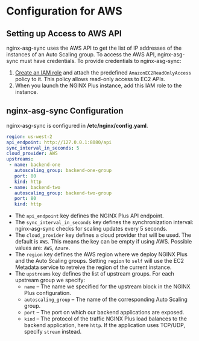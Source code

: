 # Configuration for AWS

## Setting up Access to AWS API

nginx-asg-sync uses the AWS API to get the list of IP addresses of the instances of an Auto Scaling group. To access the AWS API, nginx-asg-sync must have credentials. To provide credentials to nginx-asg-sync:

1. [Create an IAM role](http://docs.aws.amazon.com/AWSEC2/latest/UserGuide/iam-roles-for-amazon-ec2.html) and attach the predefined `AmazonEC2ReadOnlyAccess` policy to it. This policy allows read-only access to EC2 APIs.
2. When you launch the NGINX Plus instance, add this IAM role to the instance.

## nginx-asg-sync Configuration

nginx-asg-sync is configured in **/etc/nginx/config.yaml**.


```yaml
region: us-west-2
api_endpoint: http://127.0.0.1:8080/api
sync_interval_in_seconds: 5
cloud_provider: AWS
upstreams:
 - name: backend-one
   autoscaling_group: backend-one-group
   port: 80
   kind: http
 - name: backend-two
   autoscaling_group: backend-two-group
   port: 80
   kind: http
```

* The `api_endpoint` key defines the NGINX Plus API endpoint.
* The `sync_interval_in_seconds` key defines the synchronization interval: nginx-asg-sync checks for scaling updates every 5 seconds.
* The `cloud_provider` key defines a cloud provider that will be used. The default is `AWS`. This means the key can be empty if using AWS. Possible values are: `AWS`, `Azure`.
* The `region` key defines the AWS region where we deploy NGINX Plus and the Auto Scaling groups. Setting `region` to `self` will use the EC2 Metadata service to retreive the region of the current instance.
* The `upstreams` key defines the list of upstream groups. For each upstream group we specify:
  * `name` – The name we specified for the upstream block in the NGINX Plus configuration.
  * `autoscaling_group` – The name of the corresponding Auto Scaling group.
  * `port` – The port on which our backend applications are exposed.
  * `kind` – The protocol of the traffic NGINX Plus load balances to the backend application, here `http`. If the application uses TCP/UDP, specify `stream` instead.
